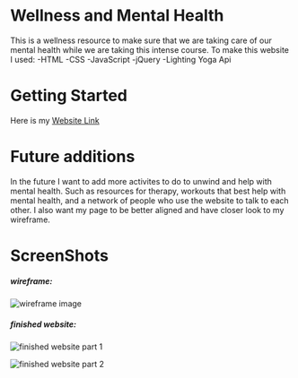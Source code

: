 # Wellness and Mental Health

This is a wellness resource to make sure that we are taking care of our mental health while we are taking this intense course. 
To make this website I used: 
-HTML
-CSS
-JavaScript 
-jQuery
-Lighting Yoga Api

# Getting Started

Here is my [Website Link](https://gastumentalhealth.netlify.app/)

# Future additions

In the future I want to add more activites to do to unwind and help with mental health. Such as resources for therapy, workouts that best help with mental health, and a network of people who use the website to talk to each other. I also want my page to be better aligned and have closer look to my wireframe. 

# ScreenShots

##### wireframe:<br>
![wireframe image](https://user-images.githubusercontent.com/100636871/168098005-0ba372e2-ac5a-4a74-8913-13848c524071.png)


##### finished website:
    
![finished website part 1](https://user-images.githubusercontent.com/100636871/168097539-19988c9d-f3db-4062-9396-ad7181f913ce.png)
   
![finished website part 2](https://user-images.githubusercontent.com/100636871/168101992-2d3269d6-fe33-4c16-9121-c2d93d597323.png)


